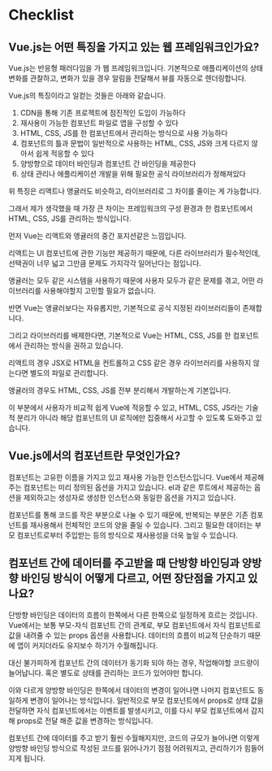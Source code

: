 # Checklist

## Vue.js는 어떤 특징을 가지고 있는 웹 프레임워크인가요?
Vue.js는 반응형 패러다임을 가 웹 프레임워크입니다. 기본적으로 애플리케이션의 상태 변화를 관찰하고, 변화가 있을 경우 알림을 전달해서 뷰를 자동으로 렌더링합니다.

Vue.js의 특징이라고 일컫는 것들은 아래와 같습니다.

1. CDN을 통해 기존 프로젝트에 점진적인 도입이 가능하다
2. 재사용이 가능한 컴포넌트 파일로 앱을 구성할 수 있다
3. HTML, CSS, JS를 한 컴포넌트에서 관리하는 방식으로 사용 가능하다
4. 컴포넌트의 틀과 문법이 일반적으로 사용하는 HTML, CSS, JS와 크게 다르지 않아서 쉽게 적응할 수 있다
5. 양방향으로 데이터 바인딩과 컴포넌트 간 바인딩을 제공한다
6. 상태 관리나 애플리케이션 개발을 위해 필요한 공식 라이브러리가 정해져있다

위 특징은 리액트나 앵귤러도 비슷하고, 라이브러리로 그 차이를 줄이는 게 가능합니다.

그래서 제가 생각했을 때 가장 큰 차이는 프레임워크의 구성 환경과 한 컴포넌트에서 HTML, CSS, JS를 관리하는 방식입니다.

먼저 Vue는 리액트와 앵귤러의 중간 포지션같은 느낌입니다.

리액트는 UI 컴포넌트에 관한 기능만 제공하기 때문에, 다른 라이브러리가 필수적인데, 선택권이 너무 넓고 그만큼 문제도 가지각각 일어난다는 점입니다.

앵귤러는 모두 같은 시스템을 사용하기 때문에 사용자 모두가 같은 문제를 겪고, 어떤 라이브러리를 사용해야할지 고민할 필요가 없습니다.

반면 Vue는 앵귤러보다는 자유롭지만, 기본적으로 공식 지정된 라이브러리들이 존재합니다.

그리고 라이브러리를 배제한다면, 기본적으로 Vue는 HTML, CSS, JS를 한 컴포넌트에서 관리하는 방식을 권하고 있습니다.

리액트의 경우 JSX로 HTML을 컨트롤하고 CSS 같은 경우 라이브러리를 사용하지 않는다면 별도의 파일로 관리합니다.

앵귤러의 경우도 HTML, CSS, JS를 전부 분리해서 개발하는게 기본입니다.

이 부분에서 사용자가 비교적 쉽게 Vue에 적응할 수 있고, HTML, CSS, JS라는 기술적 분리가 아니라 해당 컴포넌트의 UI 로직에만 집중해서 사고할 수 있도록 도와주고 있습니다.



## Vue.js에서의 컴포넌트란 무엇인가요?
컴포넌트는 고유한 이름을 가지고 있고 재사용 가능한 인스턴스입니다. Vue에서 제공해주는 컴포넌트는 미리 정의된 옵션을 가지고 있습니다. el과 같은 루트에서 제공하는 옵션을 제외하고는 생성자로 생성한 인스턴스와 동일한 옵션을 가지고 있습니다.

컴포넌트를 통해 코드를 작은 부분으로 나눌 수 있기 때문에, 반복되는 부분은 기존 컴포넌트를 재사용해서 전체적인 코드의 양을 줄일 수 있습니다. 그리고 필요한 데이터는 부모 컴포넌트로부터 주입받는 등의 방식으로 재사용성을 더욱 높일 수 있습니다.



## 컴포넌트 간에 데이터를 주고받을 때 단방향 바인딩과 양방향 바인딩 방식이 어떻게 다르고, 어떤 장단점을 가지고 있나요?
단방향 바인딩은 데이터의 흐름이 한쪽에서 다른 한쪽으로 일정하게 흐르는 것입니다. Vue에서는 보통 부모-자식 컴포넌트 간의 관계로, 부모 컴포넌트에서 자식 컴포넌트로 값을 내려줄 수 있는 props 옵션을 사용합니다. 데이터의 흐름이 비교적 단순하기 때문에 앱이 커지더라도 유지보수 하기가 수월해집니다.

대신 불가피하게 컴포넌트 간의 데이터가 동기화 되야 하는 경우, 작업해야할 코드량이 늘어납니다. 혹은 별도로 상태를 관리하는 코드가 있어야만 합니다.

이와 다르게 양방향 바인딩은 한쪽에서 데이터의 변경이 일어나면 나머지 컴포넌트도 동일하게 변경이 일어나는 방식입니다. 일반적으로 부모 컴포넌트에서 props로 상태 값을 전달하면 자식 컴포넌트에서는 이벤트를 발생시키고, 이를 다시 부모 컴포넌트에서 감지해 props로 전달 해준 값을 변경하는 방식입니다.

컴포넌트 간에 데이터를 주고 받기 훨씬 수월해지지만, 코드의 규모가 늘어나면 이렇게 양방향 바인딩 방식으로 작성된 코드를 읽어나가기 점점 어려워지고, 관리하기가 힘들어지게 됩니다.



